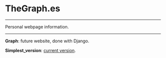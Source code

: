 # TheGraph.es

***
Personal webpage information.
***

**Graph**: future website, done with Django.

**Simplest_version**: [current version](http://thegraph.es/).

